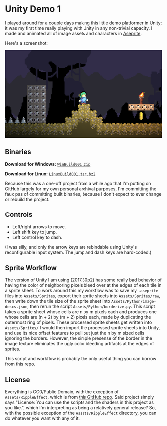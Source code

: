 Unity Demo 1
============

I played around for a couple days making this little demo platformer in Unity; it was my first time really playing with Unity in any non-trivial capacity.
I made and animated all of image assets and characters in [Aseprite](https://www.aseprite.org/).

Here's a screenshot:

![Screenshot](https://github.com/petersn/unity-demo1/blob/master/screenshot.png)

Binaries
--------

**Download for Windows:** [`WinBuild001.zip`](https://github.com/petersn/unity-demo1/raw/master/Builds/WinBuild001.zip)

**Download for Linux:** [`LinuxBuild001.tar.bz2`](https://github.com/petersn/unity-demo1/raw/master/Builds/LinuxBuild001.tar.bz2)

Because this was a one-off project from a while ago that I'm putting on GitHub largely for my own personal archival purposes, I'm committing the faux pas of committing built binaries, because I don't expect to ever change or rebuild the project.

Controls
--------

* Left/right arrows to move.
* Left shift key to jump.
* Left control key to dash.

(I was silly, and only the arrow keys are rebindable using Unity's reconfigurable input system. The jump and dash keys are hard-coded.)

Sprite Workflow
---------------

The version of Unity I am using (2017.30p2) has some really bad behavior of having the color of neighboring pixels bleed over at the edges of each tile in a sprite sheet.
To work around this my workflow was to save my `.aseprite` files into `Assets/Sprites`, export their sprite sheets into `Assets/Sprites/raw`, then write down the tile size of the sprite sheet into `Assets/Python/image-descs.json`, then rerun the script `Assets/Python/borderize.py`.
This script takes a sprite sheet whose cells are n by m pixels each and produces one whose cells are (n + 2) by (m + 2) pixels each, made by duplicating the outermost ring of pixels.
These processed sprite sheets get written into `Assets/Sprites/`
I would then import the processed sprite sheets into Unity, and use its nice offset features to pull out just the n by m sized cells ignoring the borders.
However, the simple presense of the border in the image texture eliminates the ugly color bleeding artifacts at the edges of sprites.

This script and workflow is probably the only useful thing you can borrow from this repo.

License
-------

Everything is CC0/Public Domain, with the exception of `Assets/RippleEffect`, which is from [this GitHub repo](https://github.com/keijiro/RippleEffect).
Said project simply says "License: You can use the scripts and the shaders in this project as you like.", which I'm interpreting as being a relatively general release?
So, with the possible exception of the `Assets/RippleEffect` directory, you can do whatever you want with any of it.

